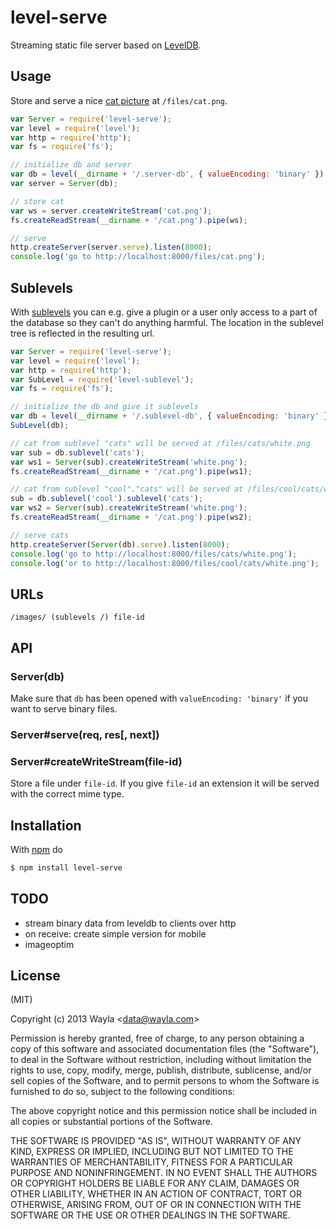 
# level-serve

Streaming static file server based on
[LevelDB](https://github.com/rvagg/node-levelup).

## Usage

Store and serve a nice [cat picture](https://github.com/maxogden/cats) at
`/files/cat.png`.

```js
var Server = require('level-serve');
var level = require('level');
var http = require('http');
var fs = require('fs');

// initialize db and server
var db = level(__dirname + '/.server-db', { valueEncoding: 'binary' });
var server = Server(db);

// store cat
var ws = server.createWriteStream('cat.png');
fs.createReadStream(__dirname + '/cat.png').pipe(ws);

// serve
http.createServer(server.serve).listen(8000);
console.log('go to http://localhost:8000/files/cat.png');
```

## Sublevels

With [sublevels](https://github.com/dominictarr/level-sublevel) you can e.g.
give a plugin or a user only access to a part of the database so they can't
do anything harmful. The location in the sublevel tree is reflected in the
resulting url.

```js
var Server = require('level-serve');
var level = require('level');
var http = require('http');
var SubLevel = require('level-sublevel');
var fs = require('fs');

// initialize the db and give it sublevels
var db = level(__dirname + '/.sublevel-db', { valueEncoding: 'binary' });
SubLevel(db);

// cat from sublevel "cats" will be served at /files/cats/white.png
var sub = db.sublevel('cats');
var ws1 = Server(sub).createWriteStream('white.png');
fs.createReadStream(__dirname + '/cat.png').pipe(ws1);

// cat from sublevel "cool"."cats" will be served at /files/cool/cats/white.png
sub = db.sublevel('cool').sublevel('cats');
var ws2 = Server(sub).createWriteStream('white.png');
fs.createReadStream(__dirname + '/cat.png').pipe(ws2);

// serve cats
http.createServer(Server(db).serve).listen(8000);
console.log('go to http://localhost:8000/files/cats/white.png');
console.log('or to http://localhost:8000/files/cool/cats/white.png');
```

## URLs

`/images/ (sublevels /) file-id `

## API

### Server(db)

Make sure that `db` has been opened with `valueEncoding: 'binary'` if you want
to serve binary files.

### Server#serve(req, res[, next])

### Server#createWriteStream(file-id)

Store a file under `file-id`. If you give `file-id` an extension it will be
served with the correct mime type.

## Installation

With [npm](http://npmjs.org) do

```bash
$ npm install level-serve
```

## TODO

* stream binary data from leveldb to clients over http
* on receive: create simple version for mobile
* imageoptim

## License

(MIT)

Copyright (c) 2013 Wayla &lt;data@wayla.com&gt;

Permission is hereby granted, free of charge, to any person obtaining a copy of
this software and associated documentation files (the "Software"), to deal in
the Software without restriction, including without limitation the rights to
use, copy, modify, merge, publish, distribute, sublicense, and/or sell copies
of the Software, and to permit persons to whom the Software is furnished to do
so, subject to the following conditions:

The above copyright notice and this permission notice shall be included in all
copies or substantial portions of the Software.

THE SOFTWARE IS PROVIDED "AS IS", WITHOUT WARRANTY OF ANY KIND, EXPRESS OR
IMPLIED, INCLUDING BUT NOT LIMITED TO THE WARRANTIES OF MERCHANTABILITY,
FITNESS FOR A PARTICULAR PURPOSE AND NONINFRINGEMENT. IN NO EVENT SHALL THE
AUTHORS OR COPYRIGHT HOLDERS BE LIABLE FOR ANY CLAIM, DAMAGES OR OTHER
LIABILITY, WHETHER IN AN ACTION OF CONTRACT, TORT OR OTHERWISE, ARISING FROM,
OUT OF OR IN CONNECTION WITH THE SOFTWARE OR THE USE OR OTHER DEALINGS IN THE
SOFTWARE.
